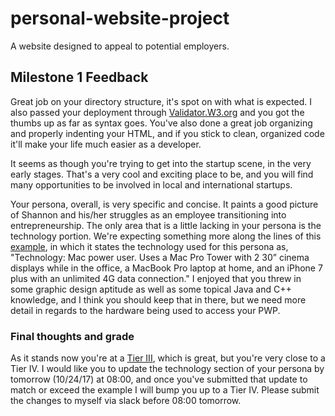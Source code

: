 # personal-website-project
A website designed to appeal to potential employers.

## Milestone 1 Feedback
Great job on your directory structure, it's spot on with what is expected. I also passed your deployment through [Validator.W3.org](https://validator.w3.org/nu/?doc=https%3A%2F%2Fbootcamp-coders.cnm.edu%2F~cbenjamin9%2Fpersonal-website-project%2Fpublic_html%2Fdocumentation%2Fmilestone-1.php) and you got the thumbs up as far as syntax goes. You've also done a great job organizing and properly indenting your HTML, and if you stick to clean, organized code it'll make your life much easier as a developer.

It seems as though you're trying to get into the startup scene, in the very early stages. That's a very cool and exciting place to be, and you will find many opportunities to be involved in local and international startups.

Your persona, overall, is very specific and concise. It paints a good picture of Shannon and his/her struggles as an employee transitioning into entrepreneurship. The only area that is a little lacking in your persona is the technology portion. We're expecting something more along the lines of this [example](https://bootcamp-coders.cnm.edu/projects/personal/example/), in which it states the technology used for this persona as, "Technology: Mac power user. Uses a Mac Pro Tower with 2 30” cinema displays while in the office, a MacBook Pro laptop at home, and an iPhone 7 plus with an unlimited 4G data connection." I enjoyed that you threw in some graphic design aptitude as well as some topical Java and C++ knowledge, and I think you should keep that in there, but we need more detail in regards to the hardware being used to access your PWP.

### Final thoughts and grade
As it stands now you're at a [Tier III](https://bootcamp-coders.cnm.edu/projects/personal/rubric/), which is great, but you're very close to a Tier IV. I would like you to update the technology section of your persona by tomorrow (10/24/17) at 08:00, and once you've submitted that update to match or exceed the example I will bump you up to a Tier IV. Please submit the changes to myself via slack before 08:00 tomorrow.
